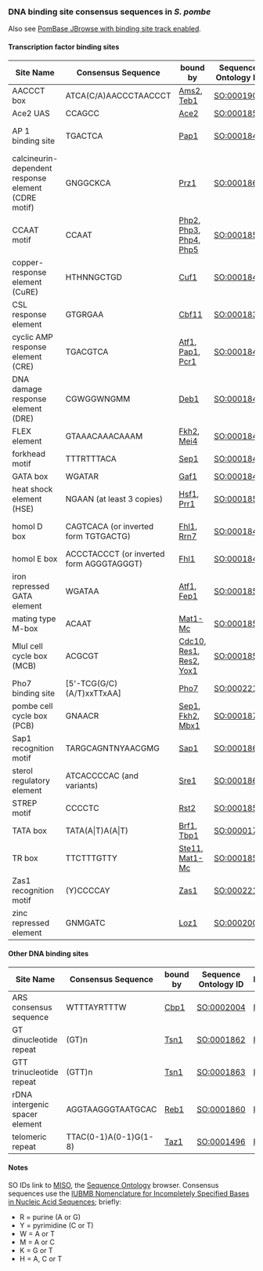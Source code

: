 ### DNA binding site consensus sequences in *S. pombe*

Also see [PomBase JBrowse with binding site track enabled][prom].

[prom]: https://www.pombase.org/jbrowse/?loc=III%3A725762..736349&tracks=PomBase%20forward%20strand%20features%2CPomBase%20reverse%20strand%20features%2CConsensus%20transcription%20factor%20DNA%20binding%20motifs&highlight=


#### Transcription factor binding sites

Site Name|Consensus Sequence|bound by|Sequence Ontology ID|Reference
---------|------------------|--------|--------------------|---------
AACCCT box|ATCA(C/A)AACCCTAACCCT|[Ams2](https://www.pombase.org/gene/SPCC290.04), [Teb1](https://www.pombase.org/gene/SPAC13G7.10)|[SO:0001901](http://sequenceontology.org/browser/current_svn/term/SO:0001901)|[PMID:17452352](https://www.ncbi.nlm.nih.gov/pubmed/17452352), [PMID:4092687](https://www.ncbi.nlm.nih.gov/pubmed/4092687)
Ace2 UAS|CCAGCC|[Ace2](https://www.pombase.org/gene/SPAC6G10.12c)|[SO:0001857](http://sequenceontology.org/browser/current_svn/term/SO:0001857)|[PMID:16678171](https://www.ncbi.nlm.nih.gov/pubmed/16678171)
AP 1 binding site|TGACTCA|[Pap1](https://www.pombase.org/gene/SPAC1783.07c)|[SO:0001842](http://sequenceontology.org/browser/current_svn/term/SO:0001842)|[PMID:1899230](https://www.ncbi.nlm.nih.gov/pubmed/1899230),  [PMID:3034432](https://www.ncbi.nlm.nih.gov/pubmed/3034432), [PMID:3125983](https://www.ncbi.nlm.nih.gov/pubmed/3125983)
calcineurin-dependent response element (CDRE motif)|GNGGCKCA|[Prz1](https://www.pombase.org/gene/SPAC4G8.13c)|[SO:0001865](http://sequenceontology.org/browser/current_svn/term/SO:0001865)|[PMID:16928959](https://www.ncbi.nlm.nih.gov/pubmed/16928959)
CCAAT motif|CCAAT|[Php2](https://www.pombase.org/gene/SPBC725.11c), [Php3](https://www.pombase.org/gene/SPAC23C11.08), [Php4](https://www.pombase.org/gene/SPBC16E9.01c), [Php5](https://www.pombase.org/gene/SPBC3B8.02)|[SO:0001856](http://sequenceontology.org/browser/current_svn/term/SO:0001856)|[PMID:16963626](https://www.ncbi.nlm.nih.gov/pubmed/16963626)
copper-response element (CuRE)|HTHNNGCTGD|[Cuf1](https://www.pombase.org/gene/SPAC31A2.11c)|[SO:0001844](http://sequenceontology.org/browser/current_svn/term/SO:0001844)|[PMID:10593913](https://www.ncbi.nlm.nih.gov/pubmed/10593913), [PMID:9188496](https://www.ncbi.nlm.nih.gov/pubmed/9188496), [PMID:9211922](https://www.ncbi.nlm.nih.gov/pubmed/9211922)
CSL response element|GTGRGAA|[Cbf11](https://www.pombase.org/gene/SPCC736.08)|[SO:0001839](http://sequenceontology.org/browser/current_svn/term/SO:0001839)|[PMID:19101542](https://www.ncbi.nlm.nih.gov/pubmed/19101542)
cyclic AMP response element (CRE)|TGACGTCA|[Atf1](https://www.pombase.org/gene/SPBC29B5.01), [Pap1](https://www.pombase.org/gene/SPAC1783.07c), [Pcr1](https://www.pombase.org/gene/SPAC21E11.03c)|[SO:0001843](http://sequenceontology.org/browser/current_svn/term/SO:0001843)|[PMID:11483355](https://www.ncbi.nlm.nih.gov/pubmed/11483355), [PMID:11483993](https://www.ncbi.nlm.nih.gov/pubmed/11483993)
DNA damage response element (DRE)|CGWGGWNGMM|[Deb1](https://www.pombase.org/gene/SPAC1B1.01)|[SO:0001845](http://sequenceontology.org/browser/current_svn/term/SO:0001845)|[PMID:11073995](https://www.ncbi.nlm.nih.gov/pubmed/11073995), [PMID:8668127](https://www.ncbi.nlm.nih.gov/pubmed/8668127)
FLEX element|GTAAACAAACAAAM|[Fkh2](https://www.pombase.org/gene/SPBC16G5.15c), [Mei4](https://www.pombase.org/gene/SPBC32H8.11)|[SO:0001846](http://sequenceontology.org/browser/current_svn/term/SO:0001846)|[PMID:10747048](https://www.ncbi.nlm.nih.gov/pubmed/10747048), [PMID:14871934](https://www.ncbi.nlm.nih.gov/pubmed/14871934)
forkhead motif|TTTRTTTACA|[Sep1](https://www.pombase.org/gene/SPBC4C3.12)|[SO:0001847](http://sequenceontology.org/browser/current_svn/term/SO:0001847)|[PMID:15195092](https://www.ncbi.nlm.nih.gov/pubmed/15195092)
GATA box|WGATAR|[Gaf1](https://www.pombase.org/gene/SPCC1902.01)|[SO:0001840](http://sequenceontology.org/browser/current_svn/term/SO:0001840)|[PMID:8321208](https://www.ncbi.nlm.nih.gov/pubmed/8321208)
heat shock element (HSE)|NGAAN (at least 3 copies)|[Hsf1](https://www.pombase.org/gene/SPAC2E12.02), [Prr1](https://www.pombase.org/gene/SPAC8C9.14)|[SO:0001850](http://sequenceontology.org/browser/current_svn/term/SO:0001850)|[PMID:17347150](https://www.ncbi.nlm.nih.gov/pubmed/17347150), [PMID:8689565](https://www.ncbi.nlm.nih.gov/pubmed/8689565)
homol D box|CAGTCACA (or inverted form TGTGACTG)|[Fhl1](https://www.pombase.org/gene/SPAC1142.08), [Rrn7](https://www.pombase.org/gene/SPBC336.09c)|[SO:0001848](http://sequenceontology.org/browser/current_svn/term/SO:0001848)|[PMID:21673110](https://www.ncbi.nlm.nih.gov/pubmed/21673110), [PMID:7501449](https://www.ncbi.nlm.nih.gov/pubmed/7501449), [PMID:8458332](https://www.ncbi.nlm.nih.gov/pubmed/8458332)
homol E box|ACCCTACCCT (or inverted form AGGGTAGGGT)|[Fhl1](https://www.pombase.org/gene/SPAC1142.08)|[SO:0001849](http://sequenceontology.org/browser/current_svn/term/SO:0001849)|[PMID:7501449](https://www.ncbi.nlm.nih.gov/pubmed/7501449)
iron repressed GATA element|WGATAA|[Atf1](https://www.pombase.org/gene/SPBC29B5.01), [Fep1](https://www.pombase.org/gene/SPAC23E2.01)|[SO:0001851](http://sequenceontology.org/browser/current_svn/term/SO:0001851)|[PMID:11956219](https://www.ncbi.nlm.nih.gov/pubmed/11956219), [PMID:17211681](https://www.ncbi.nlm.nih.gov/pubmed/17211681)
mating type M-box|ACAAT|[Mat1-Mc](https://www.pombase.org/gene/SPBC23G7.09)|[SO:0001852](http://sequenceontology.org/browser/current_svn/term/SO:0001852)|[PMID:9233811](https://www.ncbi.nlm.nih.gov/pubmed/9233811)
MluI cell cycle box (MCB)|ACGCGT|[Cdc10](https://www.pombase.org/gene/SPBC336.12c), [Res1](https://www.pombase.org/gene/SPBC725.16), [Res2](https://www.pombase.org/gene/SPAC22F3.09c), [Yox1](https://www.pombase.org/gene/SPBC21B10.13c)|[SO:0001855](http://sequenceontology.org/browser/current_svn/term/SO:0001855)|[PMID:16285853](https://www.ncbi.nlm.nih.gov/pubmed/16285853)
Pho7 binding site |[5'-TCG(G/C)(A/T)xxTTxAA]|[Pho7](https://www.pombase.org/gene/SPBC27B12.11c)|[SO:0002216](http://sequenceontology.org/browser/current_svn/term/SO:0002216)|[PMID:28811350](https://www.ncbi.nlm.nih.gov/pubmed/28811350)
pombe cell cycle box (PCB)|GNAACR|[Sep1](https://www.pombase.org/gene/SPBC4C3.12), [Fkh2](https://www.pombase.org/gene/SPBC16G5.15c), [Mbx1](https://www.pombase.org/gene/SO:0001871)|[SO:0001871](http://sequenceontology.org/browser/current_svn/term/SO:0001871)|[PMID:12411492](https://www.ncbi.nlm.nih.gov/pubmed/12411492)
Sap1 recognition motif|TARGCAGNTNYAACGMG|[Sap1](https://www.pombase.org/gene/SPCC1672.02c)|[SO:0001864](http://sequenceontology.org/browser/current_svn/term/SO:0001864)|[PMID:16166653](https://www.ncbi.nlm.nih.gov/pubmed/16166653), [PMID:7651412](https://www.ncbi.nlm.nih.gov/pubmed/7651412)
sterol regulatory element|ATCACCCCAC (and variants)|[Sre1](https://www.pombase.org/gene/SPBC19C2.09)|[SO:0001861](http://sequenceontology.org/browser/current_svn/term/SO:0001861)|[PMID:11111080](https://www.ncbi.nlm.nih.gov/pubmed/11111080), [PMID:16537923](https://www.ncbi.nlm.nih.gov/pubmed/16537923)
STREP motif|CCCCTC|[Rst2](https://www.pombase.org/gene/SPAC6F12.02)|[SO:0001859](http://sequenceontology.org/browser/current_svn/term/SO:0001859)|[PMID:11739717](https://www.ncbi.nlm.nih.gov/pubmed/11739717)
TATA box|TATA(A\|T)A(A\|T)|[Brf1](https://www.pombase.org/gene/SPBC13E7.10c), [Tbp1](https://www.pombase.org/gene/SPAC29E6.08)|[SO:0000174](http://sequenceontology.org/browser/current_svn/term/SO:0000174)|[PMID:16858867](https://www.ncbi.nlm.nih.gov/pubmed/16858867)
TR box|TTCTTTGTTY|[Ste11](https://www.pombase.org/gene/SPBC32C12.02), [Mat1-Mc](https://www.pombase.org/gene/SPBC23G7.09)|[SO:0001858](http://sequenceontology.org/browser/current_svn/term/SO:0001858)|[PMID:1657709](https://www.ncbi.nlm.nih.gov/pubmed/1657709)
Zas1 recognition motif|(Y)CCCCAY|[Zas1](https://www.pombase.org/gene/SPBC1198.04c)|[SO:0002215](http://sequenceontology.org/browser/current_svn/term/SO:0002215)|[PMID:29735745](https://www.ncbi.nlm.nih.gov/pubmed/29735745)
zinc repressed element|GNMGATC|[Loz1](https://www.pombase.org/gene/SPAC25B8.19c)|[SO:0002006](http://sequenceontology.org/browser/current_svn/term/SO:0002006)|[PMID:24003116](https://www.ncbi.nlm.nih.gov/pubmed/24003116)



#### Other DNA binding sites

Site Name|Consensus Sequence|bound by|Sequence Ontology ID|Reference
---------|------------------|--------|--------------------|---------
ARS consensus sequence|WTTTAYRTTTW|[Cbp1](https://www.pombase.org/gene/SPBC1105.04c)|[SO:0002004](http://sequenceontology.org/browser/current_svn/term/SO:0002004)|[PMID:](https://www.ncbi.nlm.nih.gov/pubmed/)
GT dinucleotide repeat|(GT)n|[Tsn1](https://www.pombase.org/gene/SPAC30.03c)|[SO:0001862](http://sequenceontology.org/browser/current_svn/term/SO:0001862)|[PMID:](https://www.ncbi.nlm.nih.gov/pubmed/)
GTT trinucleotide repeat|(GTT)n|[Tsn1](https://www.pombase.org/gene/SPAC30.03c)|[SO:0001863](http://sequenceontology.org/browser/current_svn/term/SO:0001863)|[PMID:](https://www.ncbi.nlm.nih.gov/pubmed/)
rDNA intergenic spacer element|AGGTAAGGGTAATGCAC|[Reb1](https://www.pombase.org/gene/SPBC1198.11c)|[SO:0001860](http://sequenceontology.org/browser/current_svn/term/SO:0001860)|[PMID:](https://www.ncbi.nlm.nih.gov/pubmed/)
telomeric repeat|TTAC(0-1)A(0-1)G(1-8)|[Taz1](https://www.pombase.org/gene/SPAC16A10.07c)|[SO:0001496](http://sequenceontology.org/browser/current_svn/term/SO:0001496)|[PMID:](https://www.ncbi.nlm.nih.gov/pubmed/)

#### Notes

SO IDs link to [MISO](http://sequenceontology.org/browser/obob.cgi), the [Sequence Ontology](http://sequenceontology.org/) browser. Consensus sequences use the [IUBMB Nomenclature for Incompletely Specified Bases in Nucleic Acid Sequences](http://www.sbcs.qmul.ac.uk/iubmb/misc/naseq.html); briefly:

 -   R = purine (A or G)
 -   Y = pyrimidine (C or T)
 -   W = A or T
 -   M = A or C
 -   K = G or T
 -   H = A, C or T

